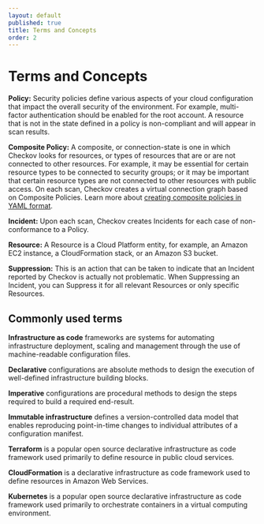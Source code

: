 ```yaml
---
layout: default
published: true
title: Terms and Concepts
order: 2
---
```


# Terms and Concepts

**Policy:** Security policies define various aspects of your cloud configuration that impact the overall security of the environment. For example, multi-factor authentication should be enabled for the root account. A resource that is not in the state defined in a policy is non-compliant and will appear in scan results.

**Composite Policy:** A composite, or connection-state is one in which Checkov looks for resources, or types of resources that are or are not connected to other resources. For example, it may be essential for certain resource types to be connected to security groups; or it may be important that certain resource types are not connected to other resources with public access. On each scan, Checkov creates a virtual connection graph based on Composite Policies. Learn more about [creating composite policies in YAML format](../Custom%Policies/Create%20YAML%20Policies.md).

**Incident:** Upon each scan, Checkov creates Incidents for each case of non-conformance to a Policy.

**Resource:** A Resource is a Cloud Platform entity, for example, an Amazon EC2 instance, a CloudFormation stack, or an Amazon S3 bucket.

**Suppression:** This is an action that can be taken to indicate that an Incident reported by Checkov is actually not problematic. When Suppressing an Incident, you can Suppress it for all relevant Resources or only specific Resources.

## Commonly used terms

**Infrastructure as code** frameworks are systems for automating infrastructure deployment, scaling and management through the use of machine-readable configuration files.

**Declarative** configurations are absolute methods to design the execution of well-defined infrastructure building blocks.  

**Imperative** configurations are procedural methods to design the steps required to build a required end-result.

**Immutable infrastructure** defines a version-controlled data model that enables reproducing point-in-time changes to individual attributes of a configuration manifest.

**Terraform** is a popular open source declarative infrastructure as code framework used primarily to define resource in public cloud services.

**CloudFormation** is a declarative infrastructure as code framework used to define resources in Amazon Web Services.

**Kubernetes** is a popular open source declarative infrastructure as code framework used primarily to orchestrate containers in a virtual computing environment.
